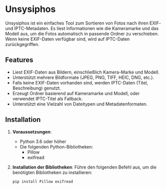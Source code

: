 # Unsysiphos

Unsysiphos ist ein einfaches Tool zum Sortieren von Fotos nach ihren EXIF- und IPTC-Metadaten. Es liest Informationen wie die Kameramarke und das Modell aus, um die Fotos automatisch in passende Ordner zu verschieben. Wenn keine EXIF-Daten verfügbar sind, wird auf IPTC-Daten zurückgegriffen.

## Features

- Liest EXIF-Daten aus Bildern, einschließlich Kamera-Marke und Modell.
- Unterstützt mehrere Bildformate (JPEG, PNG, TIFF, HEIC, DNG, etc.).
- Falls keine EXIF-Daten vorhanden sind, werden IPTC-Daten (Titel, Beschreibung) genutzt.
- Erzeugt Ordner basierend auf Kameramarke und Modell, oder verwendet IPTC-Titel als Fallback.
- Unterstützt eine Vielzahl von Dateitypen und Metadatenformaten.

## Installation

1. **Voraussetzungen**: 
   - Python 3.6 oder höher
   - Die folgenden Python-Bibliotheken:
     - Pillow
     - exifread

2. **Installation der Bibliotheken**:
   Führe den folgenden Befehl aus, um die benötigten Bibliotheken zu installieren:
   
   ```bash
   pip install Pillow exifread
